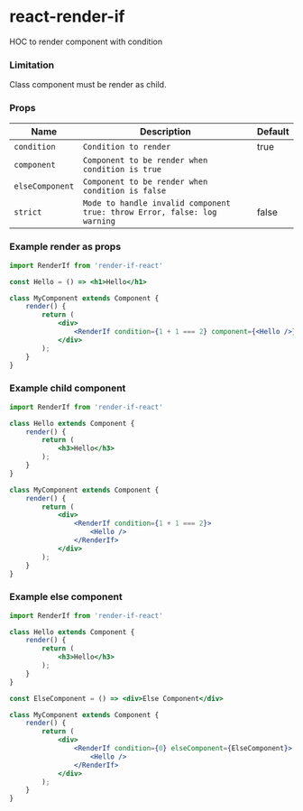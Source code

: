 # react-render-if
HOC to render component with condition

### Limitation
Class component must be render as child.

### Props
| Name | Description | Default |
| --- | --- | --- |
| `condition` | `Condition to render` | true |
| `component` | `Component to be render when condition is true` |  |
| `elseComponent` | `Component to be render when condition is false` |  |
| `strict` | `Mode to handle invalid component true: throw Error, false: log warning` | false |


### Example render as props
```jsx
import RenderIf from 'render-if-react'

const Hello = () => <h1>Hello</h1>

class MyComponent extends Component {
    render() {
        return (
            <div>
                <RenderIf condition={1 + 1 === 2} component={<Hello />} />
            </div>
        );
    }
}
```

### Example child component
```jsx
import RenderIf from 'render-if-react'

class Hello extends Component {
    render() {
        return (
            <h3>Hello</h3>
        );
    }
}

class MyComponent extends Component {
    render() {
        return (
            <div>
                <RenderIf condition={1 + 1 === 2}>
                    <Hello />
                </RenderIf>
            </div>
        );
    }
}
```

### Example else component
```jsx
import RenderIf from 'render-if-react'

class Hello extends Component {
    render() {
        return (
            <h3>Hello</h3>
        );
    }
}

const ElseComponent = () => <div>Else Component</div>

class MyComponent extends Component {
    render() {
        return (
            <div>
                <RenderIf condition={0} elseComponent={ElseComponent}>
                    <Hello />
                </RenderIf>
            </div>
        );
    }
}
```